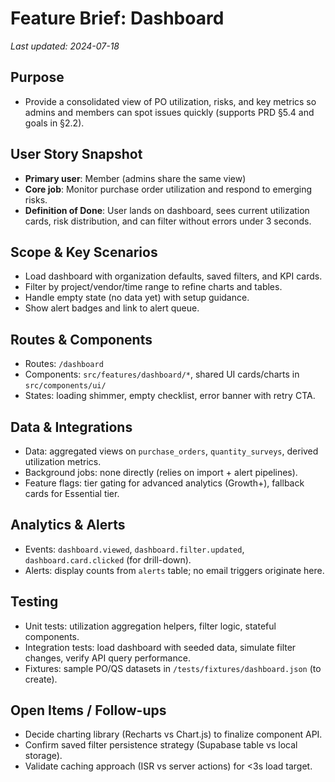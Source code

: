 # Feature Brief: Dashboard

_Last updated: 2024-07-18_

## Purpose

- Provide a consolidated view of PO utilization, risks, and key metrics so admins and members can spot issues quickly (supports PRD §5.4 and goals in §2.2).

## User Story Snapshot

- **Primary user**: Member (admins share the same view)
- **Core job**: Monitor purchase order utilization and respond to emerging risks.
- **Definition of Done**: User lands on dashboard, sees current utilization cards, risk distribution, and can filter without errors under 3 seconds.

## Scope & Key Scenarios

- Load dashboard with organization defaults, saved filters, and KPI cards.
- Filter by project/vendor/time range to refine charts and tables.
- Handle empty state (no data yet) with setup guidance.
- Show alert badges and link to alert queue.

## Routes & Components

- Routes: `/dashboard`
- Components: `src/features/dashboard/*`, shared UI cards/charts in `src/components/ui/`
- States: loading shimmer, empty checklist, error banner with retry CTA.

## Data & Integrations

- Data: aggregated views on `purchase_orders`, `quantity_surveys`, derived utilization metrics.
- Background jobs: none directly (relies on import + alert pipelines).
- Feature flags: tier gating for advanced analytics (Growth+), fallback cards for Essential tier.

## Analytics & Alerts

- Events: `dashboard.viewed`, `dashboard.filter.updated`, `dashboard.card.clicked` (for drill-down).
- Alerts: display counts from `alerts` table; no email triggers originate here.

## Testing

- Unit tests: utilization aggregation helpers, filter logic, stateful components.
- Integration tests: load dashboard with seeded data, simulate filter changes, verify API query performance.
- Fixtures: sample PO/QS datasets in `/tests/fixtures/dashboard.json` (to create).

## Open Items / Follow-ups

- Decide charting library (Recharts vs Chart.js) to finalize component API.
- Confirm saved filter persistence strategy (Supabase table vs local storage).
- Validate caching approach (ISR vs server actions) for <3s load target.
